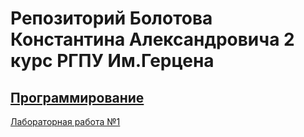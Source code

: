 # Репозиторий Болотова Константина Александровича 2 курс РГПУ Им.Герцена

## [Программирование](https://github.com/ZabivakaXD/Herzen_curse_2/tree/main/prog)

[Лабораторная работа №1](https://github.com/ZabivakaXD/Herzen_curse_2/blob/main/prog/Lab_1.md)
